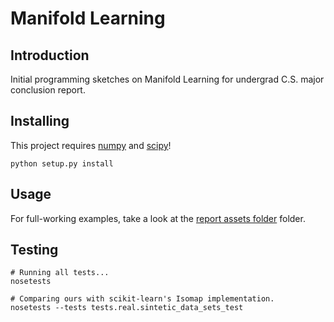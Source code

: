 # Manifold Learning
## Introduction
Initial programming sketches on Manifold Learning for undergrad C.S. major conclusion report.

## Installing
This project requires [numpy](www.numpy.org) and [scipy](www.scipy.org)!

```shell
python setup.py install
```

## Usage
For full-working examples, take a look at the
[report assets folder](https://github.com/lucasdavid/Manifold-Learning/tree/master/report_assets) folder.

## Testing
```shell
# Running all tests...
nosetests

# Comparing ours with scikit-learn's Isomap implementation.
nosetests --tests tests.real.sintetic_data_sets_test
```
